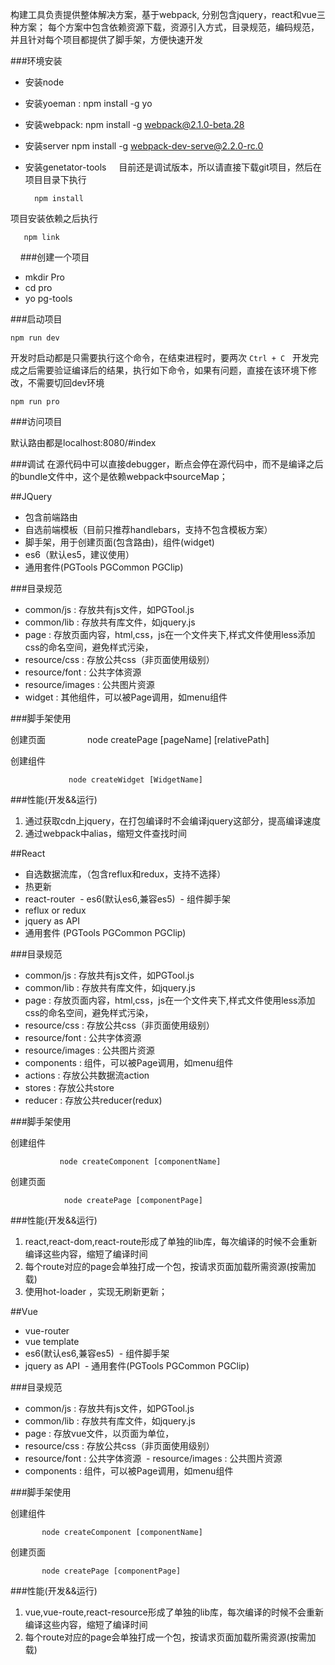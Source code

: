 构建工具负责提供整体解决方案，基于webpack, 分别包含jquery，react和vue三种方案；
每个方案中包含依赖资源下载，资源引入方式，目录规范，编码规范，并且针对每个项目都提供了脚手架，方便快速开发

###环境安装
  
 - 安装node 
     
 - 安装yoeman : npm install -g yo 
     
 - 安装webpack: npm install -g webpack@2.1.0-beta.28
     
 - 安装server npm install -g webpack-dev-serve@2.2.0-rc.0

 - 安装genetator-tools 
     
目前还是调试版本，所以请直接下载git项目，然后在项目目录下执行

             
         npm install   


项目安装依赖之后执行

    
       npm link 
     
###创建一个项目
  
- mkdir Pro
- cd pro 
- yo pg-tools 

###启动项目
   
    npm run dev 

开发时启动都是只需要执行这个命令，在结束进程时，要两次 `Ctrl + C`  
开发完成之后需要验证编译后的结果，执行如下命令，如果有问题，直接在该环境下修改，不需要切回dev环境
    
    
    npm run pro 
    
    
###访问项目

默认路由都是localhost:8080/#index 

###调试 
在源代码中可以直接debugger，断点会停在源代码中，而不是编译之后的bundle文件中，这个是依赖webpack中sourceMap；

##JQuery

 - 包含前端路由
 - 自选前端模板（目前只推荐handlebars，支持不包含模板方案）
 - 脚手架，用于创建页面(包含路由)，组件(widget)
 - es6（默认es5，建议使用）
 - 通用套件(PGTools PGCommon PGClip)
 
 ###目录规范
 - common/js  : 存放共有js文件，如PGTool.js
 - common/lib : 存放共有库文件，如jquery.js
 - page : 存放页面内容，html,css，js在一个文件夹下,样式文件使用less添加css的命名空间，避免样式污染，
 - resource/css : 存放公共css（非页面使用级别）
 - resource/font : 公共字体资源
 - resource/images : 公共图片资源
 - widget : 其他组件，可以被Page调用，如menu组件
 
 ###脚手架使用
 
 
创建页面
        
         
                 node createPage [pageName] [relativePath]
     
     
创建组件 
             
             
                 node createWidget [WidgetName] 
     
     
  
 ###性能(开发&&运行)
 1. 通过获取cdn上jquery，在打包编译时不会编译jquery这部分，提高编译速度
 2. 通过webpack中alias，缩短文件查找时间

##React

  - 自选数据流库，（包含reflux和redux，支持不选择）
  - 热更新
  - react-router 
  - es6(默认es6,兼容es5)
  - 组件脚手架
  - reflux  or redux 
  - jquery  as  API
  - 通用套件 (PGTools PGCommon PGClip)
  
 ###目录规范
  - common/js  : 存放共有js文件，如PGTool.js
  - common/lib : 存放共有库文件，如jquery.js
  - page : 存放页面内容，html,css，js在一个文件夹下,样式文件使用less添加css的命名空间，避免样式污染，
  - resource/css : 存放公共css（非页面使用级别）
  - resource/font : 公共字体资源
  - resource/images : 公共图片资源
  - components : 组件，可以被Page调用，如menu组件
  - actions : 存放公共数据流action
  - stores  : 存放公共store
  - reducer : 存放公共reducer(redux)
  
 ###脚手架使用
         
         
         
         
创建组件

               node createComponent [componentName] 
       
     
创建页面      

           
                node createPage [componentPage] 
           
  
 ###性能(开发&&运行)
 
1.	react,react-dom,react-route形成了单独的lib库，每次编译的时候不会重新编译这些内容，缩短了编译时间
2.	每个route对应的page会单独打成一个包，按请求页面加载所需资源(按需加载)
3.	使用hot-loader ，实现无刷新更新；


##Vue

  - vue-router 
  - vue template  
  - es6(默认es6,兼容es5)
  - 组件脚手架
  - jquery  as  API 
  - 通用套件(PGTools PGCommon PGClip)

 ###目录规范
 
  - common/js  : 存放共有js文件，如PGTool.js
  - common/lib : 存放共有库文件，如jquery.js
  - page : 存放vue文件，以页面为单位，
  - resource/css : 存放公共css（非页面使用级别）
  - resource/font : 公共字体资源
  - resource/images : 公共图片资源
  - components : 组件，可以被Page调用，如menu组件
  
  
   ###脚手架使用
   
创建组件
    
    
           node createComponent [componentName] 
     

创建页面      
           
           node createPage [componentPage] 
       
  
 ###性能(开发&&运行)
 
1. vue,vue-route,react-resource形成了单独的lib库，每次编译的时候不会重新编译这些内容，缩短了编译时间
2. 每个route对应的page会单独打成一个包，按请求页面加载所需资源(按需加载)




  






